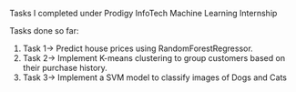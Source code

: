Tasks I completed under Prodigy InfoTech Machine Learning Internship

Tasks done so far:
1. Task 1-> Predict house prices using RandomForestRegressor.
2. Task 2-> Implement K-means clustering to group customers based on their purchase history.
3. Task 3-> Implement a SVM model to classify images of Dogs and Cats

